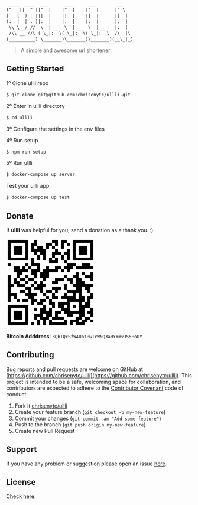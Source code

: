 ```
 ____  ____  ___      ___      ___        __
("  _||_ " ||"  |    |"  |    |"  |      |" \
|   (  ) : |||  |    ||  |    ||  |      ||  |
(:  |  | . )|:  |    |:  |    |:  |      |:  |
 \\ \__/ //  \  |___  \  |___  \  |___   |.  |
 /\\ __ //\ ( \_|:  \( \_|:  \( \_|:  \  /\  |\
(__________) \_______)\_______)\_______)(__\_|_)
```

> A simple and awesome url shortener

## Getting Started

1º Clone ullli repo

```bash
$ git clone git@github.com:chrisenytc/ullli.git
```

2º Enter in ullli directory
```bash
$ cd ullli
```

3º Configure the settings in the env files

4º Run setup

```bash
$ npm run setup
```

5º Run ullli

```bash
$ docker-compose up server
```

Test your ullli app

```bash
$ docker-compose up test
```

## Donate

If **ullli** was helpful for you, send a donation as a thank you. :)

![Bitcoin](bitcoin-address.png)

**Bitcoin Adddress**: `3QbTQcSfWAUntPwTrWNQ3aHYYmvJS5HoUY`

## Contributing

Bug reports and pull requests are welcome on GitHub at [https://github.com/chrisenytc/ullli](https://github.com/chrisenytc/ullli). This project is intended to be a safe, welcoming space for collaboration, and contributors are expected to adhere to the [Contributor Covenant](http://contributor-covenant.org) code of conduct.

1. Fork it [chrisenytc/ullli](https://github.com/chrisenytc/ullli/fork)
2. Create your feature branch (`git checkout -b my-new-feature`)
3. Commit your changes (`git commit -am "Add some feature"`)
4. Push to the branch (`git push origin my-new-feature`)
5. Create new Pull Request

## Support
If you have any problem or suggestion please open an issue [here](https://github.com/chrisenytc/ullli/issues).

## License 

Check [here](LICENSE).
